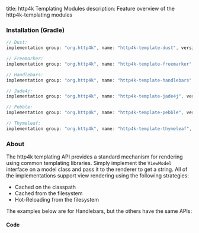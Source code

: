 title: http4k Templating Modules
description: Feature overview of the http4k-templating modules

### Installation (Gradle)

```groovy
// Dust: 
implementation group: "org.http4k", name: "http4k-template-dust", version: "4.25.5.0"

// Freemarker: 
implementation group: "org.http4k", name: "http4k-template-freemarker", version: "4.25.5.0"

// Handlebars: 
implementation group: "org.http4k", name: "http4k-template-handlebars", version: "4.25.5.0"

// Jade4j: 
implementation group: "org.http4k", name: "http4k-template-jade4j", version: "4.25.5.0"

// Pebble: 
implementation group: "org.http4k", name: "http4k-template-pebble", version: "4.25.5.0"

// Thymeleaf: 
implementation group: "org.http4k", name: "http4k-template-thymeleaf", version: "4.25.5.0"
```

### About
The http4k templating API provides a standard mechanism for rendering using common templating libraries. Simply implement the `ViewModel` interface on a model class and pass it to the renderer to get a string. All of the implementations support view rendering using the following strategies:

* Cached on the classpath
* Cached from the filesystem
* Hot-Reloading from the filesystem

The examples below are for Handlebars, but the others have the same APIs:

#### Code  [<img class="octocat"/>](https://github.com/http4k/http4k/blob/master/src/docs/guide/reference/templating/example.kt)

<script src="https://gist-it.appspot.com/https://github.com/http4k/http4k/blob/master/src/docs/guide/reference/templating/example.kt"></script>

[http4k]: https://http4k.org
